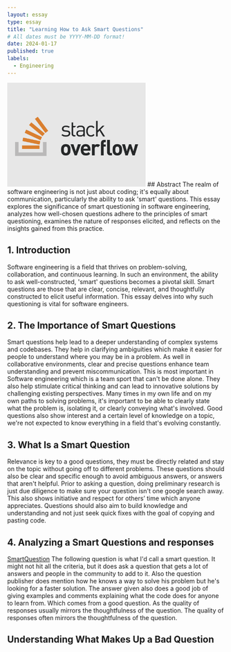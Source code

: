 ```yaml
---
layout: essay
type: essay
title: "Learning How to Ask Smart Questions"
# All dates must be YYYY-MM-DD format!
date: 2024-01-17
published: true
labels:
  - Engineering
---
```

<img width="320px" class="rounded float-start pe-4" src="../img/stackoverflow-1.png">
## Abstract
  The realm of software engineering is not just about coding; it's equally about communication, particularly the ability to ask 'smart' questions. This essay explores the significance of smart questioning in software engineering, analyzes how well-chosen questions adhere to the principles of smart questioning, examines the nature of responses elicited, and reflects on the insights gained from this practice.

## 1. Introduction
  Software engineering is a field that thrives on problem-solving, collaboration, and continuous learning. In such an environment, the ability to ask well-constructed, 'smart' questions becomes a pivotal skill. Smart questions are those that are clear, concise, relevant, and thoughtfully constructed to elicit useful information. This essay delves into why such questioning is vital for software engineers.

## 2. The Importance of Smart Questions
  Smart questions help lead to a deeper understanding of complex systems and codebases. They help in clarifying ambiguities which make it easier for people to understand where you may be in a problem. As well in collaborative environments, clear and precise questions enhance team understanding and prevent miscommunication. This is most important in Software engineering which is a team sport that can't be done alone. They also help stimulate critical thinking and can lead to innovative solutions by challenging existing perspectives. Many times in my own life and on my own paths to solving problems, it's important to be able to clearly state what the problem is, isolating it, or clearly conveying what's involved. Good questions also show interest and a certain level of knowledge on a topic, we're not expected to know everything in a field that's evolving constantly.

## 3. What Is a Smart Question
  Relevance is key to a good questions, they must be directly related and stay on the topic without going off to different problems. These questions should also be clear and specific enough to avoid ambiguous answers, or answers that aren't helpful. Prior to asking a question, doing preliminary research is just due diligence to make sure your question isn't one google search away. This also shows initiative and respect for others’ time which anyone appreciates. Questions should also aim to build knowledge and understanding and not just seek quick fixes with the goal of copying and pasting code.

## 4. Analyzing a Smart Questions and responses
[SmartQuestion](https://stackoverflow.com/questions/7837456/how-to-compare-arrays-in-javascript)
  The following question is what I'd call a smart question. It might not hit all the criteria, but it does ask a question that gets a lot of answers and people in the community to add to it. Also the question publisher does mention how he knows a way to solve his problem but he's looking for a faster solution. The answer given also does a good job of giving examples and comments explaining what the code does for anyone to learn from. Which comes from a good question. As the quality of responses usually mirrors the thoughtfulness of the question. The quality of responses often mirrors the thoughtfulness of the question.

## Understanding What Makes Up a Bad Question



